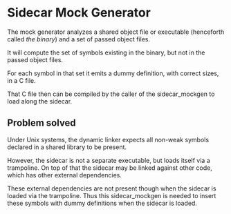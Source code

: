 # Sidecar Mock Generator

The mock generator analyzes a shared object file or executable (henceforth called _the binary_) and a set of passed object files.

It will compute the set of symbols existing in the binary, but not in the passed object files.

For each symbol in that set it emits a dummy definition, with correct sizes, in a C file.

That C file then can be compiled by the caller of the sidecar_mockgen to load along the sidecar.

## Problem solved

Under Unix systems, the dynamic linker expects all non-weak symbols declared in a shared library to be present.

However, the sidecar is not a separate executable, but loads itself via a trampoline. On top of that the sidecar may be linked against other code, which has other external dependencies.

These external dependencies are not present though when the sidecar is loaded via the trampoline. Thus this sidecar_mockgen is needed to insert these symbols with dummy definitions when the sidecar is loaded.
